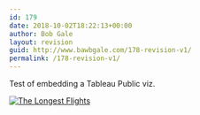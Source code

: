 ```yaml
---
id: 179
date: 2018-10-02T18:22:13+00:00
author: Bob Gale
layout: revision
guid: http://www.bawbgale.com/178-revision-v1/
permalink: /178-revision-v1/
---
```

Test of embedding a Tableau Public viz.

<div class='tableauPlaceholder' id='viz1538504490862' style='position: relative'>
  <noscript>
    <a href='#'><img alt='The Longest Flights ' src='https:&#47;&#47;public.tableau.com&#47;static&#47;images&#47;Lo&#47;LongestFlights_0&#47;TheLongestFlights&#47;1_rss.png' style='border: none' /></a>
  </noscript>
</div>